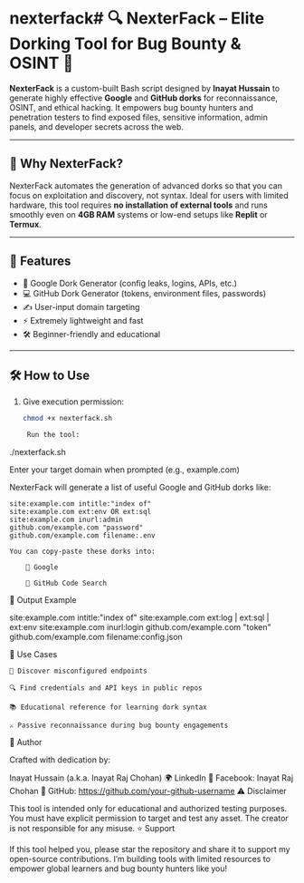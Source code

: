 # nexterfack# 🔍 NexterFack – Elite Dorking Tool for Bug Bounty & OSINT 🔐

**NexterFack** is a custom-built Bash script designed by **Inayat Hussain** to generate highly effective **Google** and **GitHub dorks** for reconnaissance, OSINT, and ethical hacking. It empowers bug bounty hunters and penetration testers to find exposed files, sensitive information, admin panels, and developer secrets across the web.

---

## 🎯 Why NexterFack?

NexterFack automates the generation of advanced dorks so that you can focus on exploitation and discovery, not syntax. Ideal for users with limited hardware, this tool requires **no installation of external tools** and runs smoothly even on **4GB RAM** systems or low-end setups like **Replit** or **Termux**.

---

## 🚀 Features

- 🧠 Google Dork Generator (config leaks, logins, APIs, etc.)
- 💻 GitHub Dork Generator (tokens, environment files, passwords)
- ✍️ User-input domain targeting
- ⚡ Extremely lightweight and fast
- 🛠️ Beginner-friendly and educational

---

## 🛠️ How to Use

1. Give execution permission:
   ```bash
   chmod +x nexterfack.sh

    Run the tool:

./nexterfack.sh

Enter your target domain when prompted (e.g., example.com)

NexterFack will generate a list of useful Google and GitHub dorks like:

    site:example.com intitle:"index of"
    site:example.com ext:env OR ext:sql
    site:example.com inurl:admin
    github.com/example.com "password"
    github.com/example.com filename:.env

    You can copy-paste these dorks into:

        🔎 Google

        🐙 GitHub Code Search

📁 Output Example

site:example.com intitle:"index of"
site:example.com ext:log | ext:sql | ext:env
site:example.com inurl:login
github.com/example.com "token"
github.com/example.com filename:config.json

📌 Use Cases

    🔐 Discover misconfigured endpoints

    🔍 Find credentials and API keys in public repos

    📚 Educational reference for learning dork syntax

    ⚔️ Passive reconnaissance during bug bounty engagements

👤 Author

Crafted with dedication by:

Inayat Hussain (a.k.a. Inayat Raj Chohan)
🌍 LinkedIn
📘 Facebook: Inayat Raj Chohan
🐙 GitHub: https://github.com/your-github-username
⚠️ Disclaimer

This tool is intended only for educational and authorized testing purposes. You must have explicit permission to target and test any asset. The creator is not responsible for any misuse.
⭐ Support

If this tool helped you, please star the repository and share it to support my open-source contributions. I’m building tools with limited resources to empower global learners and bug bounty hunters like you!
